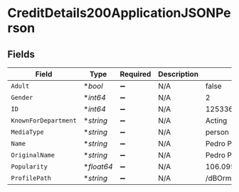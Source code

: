 # CreditDetails200ApplicationJSONPerson


## Fields

| Field                            | Type                             | Required                         | Description                      | Example                          |
| -------------------------------- | -------------------------------- | -------------------------------- | -------------------------------- | -------------------------------- |
| `Adult`                          | **bool*                          | :heavy_minus_sign:               | N/A                              | false                            |
| `Gender`                         | **int64*                         | :heavy_minus_sign:               | N/A                              | 2                                |
| `ID`                             | **int64*                         | :heavy_minus_sign:               | N/A                              | 1253360                          |
| `KnownForDepartment`             | **string*                        | :heavy_minus_sign:               | N/A                              | Acting                           |
| `MediaType`                      | **string*                        | :heavy_minus_sign:               | N/A                              | person                           |
| `Name`                           | **string*                        | :heavy_minus_sign:               | N/A                              | Pedro Pascal                     |
| `OriginalName`                   | **string*                        | :heavy_minus_sign:               | N/A                              | Pedro Pascal                     |
| `Popularity`                     | **float64*                       | :heavy_minus_sign:               | N/A                              | 106.095                          |
| `ProfilePath`                    | **string*                        | :heavy_minus_sign:               | N/A                              | /dBOrm29cr7NUrjiDQMTtrTyDpfy.jpg |